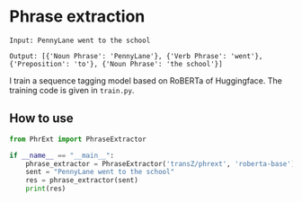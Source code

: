 # Phrase extraction

```text
Input: PennyLane went to the school

Output: [{'Noun Phrase': 'PennyLane'}, {'Verb Phrase': 'went'}, {'Preposition': 'to'}, {'Noun Phrase': 'the school'}]
```

I train a sequence tagging model based on RoBERTa of Huggingface. The training code is given in `train.py`.

## How to use

```python
from PhrExt import PhraseExtractor

if __name__ == "__main__":
    phrase_extractor = PhraseExtractor('transZ/phrext', 'roberta-base')
    sent = "PennyLane went to the school"
    res = phrase_extractor(sent)
    print(res)
```
